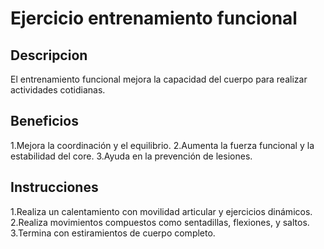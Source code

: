 # Ejercicio entrenamiento funcional

## Descripcion
El entrenamiento funcional mejora la capacidad del cuerpo para realizar actividades cotidianas.

## Beneficios
1.Mejora la coordinación y el equilibrio.
2.Aumenta la fuerza funcional y la estabilidad del core.
3.Ayuda en la prevención de lesiones.

## Instrucciones
1.Realiza un calentamiento con movilidad articular y ejercicios dinámicos.
2.Realiza movimientos compuestos como sentadillas, flexiones, y saltos.
3.Termina con estiramientos de cuerpo completo.


